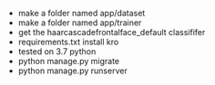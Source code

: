 - make a folder named app/dataset
- make a folder named app/trainer
- get the haarcascadefrontalface_default classififer
- requirements.txt install kro
- tested on 3.7 python
- python manage.py migrate
- python manage.py runserver
